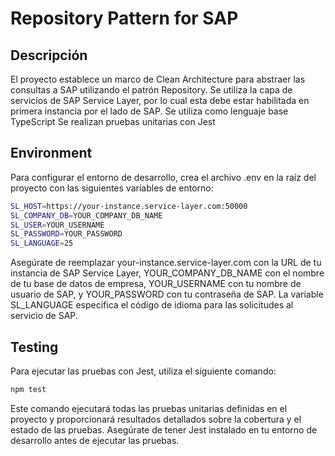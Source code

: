 # Repository Pattern for SAP

## Descripción

El proyecto establece un marco de Clean Architecture para abstraer las consultas a SAP utilizando el patrón Repository.
Se utiliza la capa de servicios de SAP Service Layer, por lo cual esta debe estar habilitada en primera instancia por el lado de SAP.
Se utiliza como lenguaje base TypeScript 
Se realizan pruebas unitarias con Jest

## Environment

Para configurar el entorno de desarrollo, crea el archivo .env en la raíz del proyecto con las siguientes variables de entorno:

```sh
SL_HOST=https://your-instance.service-layer.com:50000
SL_COMPANY_DB=YOUR_COMPANY_DB_NAME
SL_USER=YOUR_USERNAME
SL_PASSWORD=YOUR_PASSWORD
SL_LANGUAGE=25
```

Asegúrate de reemplazar your-instance.service-layer.com con la URL de tu instancia de SAP Service Layer, YOUR_COMPANY_DB_NAME con el nombre de tu base de datos de empresa, YOUR_USERNAME con tu nombre de usuario de SAP, y YOUR_PASSWORD con tu contraseña de SAP. La variable SL_LANGUAGE especifica el código de idioma para las solicitudes al servicio de SAP.

## Testing

Para ejecutar las pruebas con Jest, utiliza el siguiente comando:

```sh
npm test
```

Este comando ejecutará todas las pruebas unitarias definidas en el proyecto y proporcionará resultados detallados sobre la cobertura y el estado de las pruebas. Asegúrate de tener Jest instalado en tu entorno de desarrollo antes de ejecutar las pruebas.